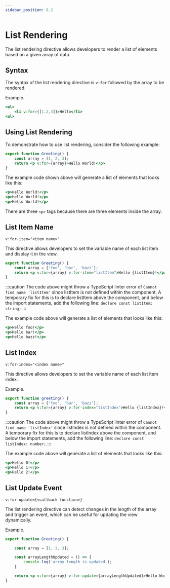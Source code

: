 ```yaml
---
sidebar_position: 8.2
---
```


# List Rendering

The list rendering directive allows developers to render a list of elements based on a given array of data.

## Syntax

The syntax of the list rendering directive is `v:for` followed by the array to be rendered.

Example.

```jsx
<ul>
    <li v:for={[1,2,3]}>Hello</li>
<ul>
```

## Using List Rendering

To demonstrate how to use list rendering, consider the following example:

```jsx
export function Greeting() {
    const array = [1, 2, 3];
    return <p v:for={array}>Hello World!</p>
}
```

The example code shown above will generate a list of elements that looks like this:

```jsx
<p>Hello World!</p>
<p>Hello World!</p>
<p>Hello World!</p>
```

There are three `<p>` tags because there are three elements inside the array.

## List Item Name

`v:for-item="<item name>"`

This directive allows developers to set the variable name of each list item and display it in the view.

```jsx
export function Greeting() {
    const array = ['foo', 'bar', 'bazz'];
    return <p v:for={array} v:for-item="listItem">Hello {listItem}!</p>
}
```

:::caution
The code above might throw a TypeScript linter error of `Cannot find name 'listItem'` since listItem is not defined within the component. A temporary fix for this is to declare listItem above the component, and below the import statements, add the following line: `declare const listItem: string;`
:::

The example code above will generate a list of elements that looks like this:

```jsx
<p>Hello foo!</p>
<p>Hello bar!</p>
<p>Hello bazz!</p>
```

## List Index

`v:for-index="<index name>"`

This directive allows developers to set the variable name of each list item index.

Example.

```jsx
export function greeting() {
    const array = ['foo', 'bar', 'bazz'];
    return <p v:for={array} v:for-index="listIndex">Hello {listIndex}!</p>
}
```

:::caution
The code above might throw a TypeScript linter error of `Cannot find name 'listIndex'` since listIndex is not defined within the component. A temporary fix for this is to declare listIndex above the component, and below the import statements, add the following line: `declare const listIndex: number;`
:::

The example code above will generate a list of elements that looks like this:

```jsx
<p>Hello 0!</p>
<p>Hello 1!</p>
<p>Hello 2!</p>
```

## List Update Event

`v:for-update={<callback function>}`

The list rendering directive can detect changes in the length of the array and trigger an event, which can be useful for updating the view dynamically.

Example.

```jsx
export function Greeting() {

    const array = [1, 2, 3];

    const arrayLengthUpdated = () => {
        console.log('array length is updated');
    }

    return <p v:for={array} v:for-update={arrayLengthUpdated}>Hello World!</p>
}
```
